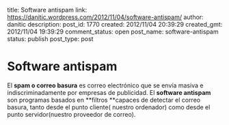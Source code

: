 title: Software antispam
link: https://danitic.wordpress.com/2012/11/04/software-antispam/
author: danitic
description: 
post_id: 1770
created: 2012/11/04 20:39:29
created_gmt: 2012/11/04 19:39:29
comment_status: open
post_name: software-antispam
status: publish
post_type: post

# Software antispam

El **spam o correo basura** es correo electrónico que se envía masiva e indiscriminadamente por empresas de publicidad. El **software antispam** son programas basados en **filtros **capaces de detectar el correo basura, tanto desde el punto cliente( nuestro ordenador) como desde el punto servidor(nuestro proveedor de correo).